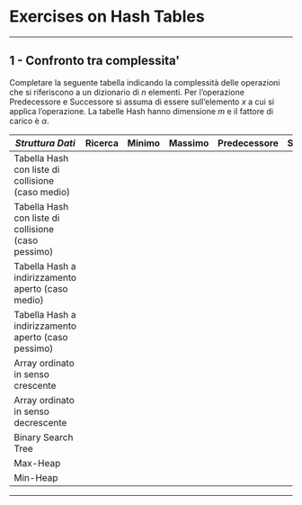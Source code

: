 # Exercises on Hash Tables

---

## 1 - Confronto tra complessita' 

Completare la seguente tabella indicando la complessità delle operazioni che si riferiscono a un dizionario
di $n$ elementi. Per l’operazione Predecessore e Successore si assuma di essere sull’elemento $x$ a cui si applica 
l’operazione. La tabelle Hash hanno dimensione $m$ e il fattore di carico è $\alpha$.

| _Struttura Dati_                                    	| **Ricerca** 	| **Minimo** 	| **Massimo** 	| **Predecessore** 	| **Successore** 	| **Costruzione** 	|
|-----------------------------------------------------	|-------------	|------------	|-------------	|------------------	|----------------	|-----------------	|
| Tabella Hash con liste di collisione (caso medio)   	|             	|            	|             	|                  	|                	|                 	|
| Tabella Hash con liste di collisione (caso pessimo) 	|             	|            	|             	|                  	|                	|                 	|
| Tabella Hash a indirizzamento aperto (caso medio)   	|             	|            	|             	|                  	|                	|                 	|
| Tabella Hash a indirizzamento aperto (caso pessimo) 	|             	|            	|             	|                  	|                	|                 	|
| Array ordinato in senso crescente                   	|             	|            	|             	|                  	|                	|                 	|
| Array ordinato in senso decrescente                 	|             	|            	|             	|                  	|                	|                 	|
| Binary Search Tree                                  	|             	|            	|             	|                  	|                	|                 	|
| Max-Heap                                            	|             	|            	|             	|                  	|                	|                 	|
| Min-Heap                                            	|             	|            	|             	|                  	|                	|                 	|

---
